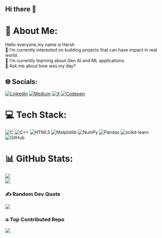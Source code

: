 ## Hi there 👋

<!--
**iking07/iking07** is a ✨ _special_ ✨ repository because its `README.md` (this file) appears on your GitHub profile.

Here are some ideas to get you started:

- 🔭 I’m currently working on ...
- 🌱 I’m currently learning ...
- 👯 I’m looking to collaborate on ...
- 🤔 I’m looking for help with ...
- 💬 Ask me about ...
- 📫 How to reach me: ...
- 😄 Pronouns: ...
- ⚡ Fun fact: ...
-->
# 💫 About Me:
   Hello everyone,my name is Harsh</br>
🔭 I’m currently interested on building projects that can have impact in real world.<br>🌱 I’m currently learning about Gen AI and ML applications.<br>💬 Ask me about how was my day?<br>


## 🌐 Socials:
[![LinkedIn](https://img.shields.io/badge/LinkedIn-%230077B5.svg?logo=linkedin&logoColor=white)](https://linkedin.com/in/www.linkedin.com/in/harshkrishnan) [![Medium](https://img.shields.io/badge/Medium-12100E?logo=medium&logoColor=white)](https://medium.com/@@harshkrishnancr.13) [![X](https://img.shields.io/badge/X-black.svg?logo=X&logoColor=white)](https://x.com/@INSIGNIA_007) [![Codepen](https://img.shields.io/badge/Codepen-000000?style=for-the-badge&logo=codepen&logoColor=white)](https://codepen.io/@ewxmpsix-the-sans) 

# 💻 Tech Stack:
![C](https://img.shields.io/badge/c-%2300599C.svg?style=flat&logo=c&logoColor=white) ![C++](https://img.shields.io/badge/c++-%2300599C.svg?style=flat&logo=c%2B%2B&logoColor=white) ![HTML5](https://img.shields.io/badge/html5-%23E34F26.svg?style=flat&logo=html5&logoColor=white) ![Matplotlib](https://img.shields.io/badge/Matplotlib-%23ffffff.svg?style=flat&logo=Matplotlib&logoColor=black) ![NumPy](https://img.shields.io/badge/numpy-%23013243.svg?style=flat&logo=numpy&logoColor=white) ![Pandas](https://img.shields.io/badge/pandas-%23150458.svg?style=flat&logo=pandas&logoColor=white) ![scikit-learn](https://img.shields.io/badge/scikit--learn-%23F7931E.svg?style=flat&logo=scikit-learn&logoColor=white) ![GitHub](https://img.shields.io/badge/github-%23121011.svg?style=flat&logo=github&logoColor=white)
 # 📊 GitHub Stats:
 ![](https://github-readme-streak-stats.herokuapp.com/?user=iking07&theme=dark&hide_border=false)<br/>
 ![](https://github-readme-stats.vercel.app/api/top-langs/?username=iking07&theme=dark&hide_border=false&include_all_commits=true&count_private=true&layout=compact)

### ✍️ Random Dev Quote
![](https://quotes-github-readme.vercel.app/api?type=horizontal&theme=radical)

### 🔝 Top Contributed Repo
![](https://github-contributor-stats.vercel.app/api?username=iking07&limit=5&theme=dark&combine_all_yearly_contributions=true)

<!-- Proudly created with GPRM ( https://gprm.itsvg.in ) -->
